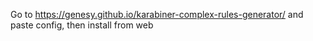 Go to https://genesy.github.io/karabiner-complex-rules-generator/ and paste config, then install from web
